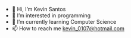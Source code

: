 - 👋 Hi, I’m Kevin Santos
- 👀 I’m interested in programming
- 🌱 I’m currently learning Computer Science
- 📫 How to reach me kevin_0107@hotmail.com

<!---
Kevin-Curado-Santos/Kevin-Curado-Santos is a ✨ special ✨ repository because its `README.md` (this file) appears on your GitHub profile.
You can click the Preview link to take a look at your changes.
--->
